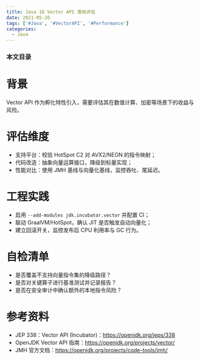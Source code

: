 ```yaml
---
title: Java 16 Vector API 落地评估
date: 2021-05-26
tags: ['#Java', '#VectorAPI', '#Performance']
categories:
  - Java
---
```


### 本文目录
<!-- toc -->

# 背景
Vector API 作为孵化特性引入，需要评估其在数值计算、加密等场景下的收益与风险。

# 评估维度
- 支持平台：校验 HotSpot C2 对 AVX2/NEON 的指令映射；
- 代码改造：抽象向量运算接口，降级到标量实现；
- 性能对比：使用 JMH 基线与向量化基线，监控吞吐、尾延迟。

# 工程实践
- 启用 `--add-modules jdk.incubator.vector` 并配置 CI；
- 联动 GraalVM/HotSpot，确认 JIT 是否触发自动向量化；
- 建立回滚开关，监控发布后 CPU 利用率与 GC 行为。

# 自检清单
- 是否覆盖不支持向量指令集的降级路径？
- 是否对关键算子进行基准测试并记录报告？
- 是否在安全审计中确认额外的本地指令风险？

# 参考资料
- JEP 338：Vector API (Incubator)：https://openjdk.org/jeps/338
- OpenJDK Vector API 指南：https://openjdk.org/projects/vector/
- JMH 官方文档：https://openjdk.org/projects/code-tools/jmh/
